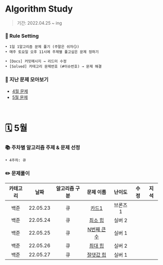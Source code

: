 # Algorithm Study
> 기간: 2022.04.25 ~ ing  

### 📌 Rule Setting
    • 1일 1알고리즘 문제 풀기 (주말은 쉬자😏)  
    • 매주 토요일 오후 11시에 주제별 풀고싶은 문제 정하기

```
• [Docs] 커밋메시지 → 리드미 수정
• [Solved] 카테고리 문제번호 (#이슈번호) → 문제 해결 
```

### 👀 지난 문제 모아보기
- [4월 문제](모아보기/4월문제.md)
- [5월 문제](모아보기/5월문제.md)

</br>

# 🗓 5월
### 📚 주차별 알고리즘 주제 & 문제 선정
    • 4주차: 큐


### ✏️ 문제풀이
| 카테고리 | 날짜 | 알고리즘 구분 | 문제 이름 | 난이도 | 수정 | 지석 |  
| :----------: | :----------: | :----------: | :----------: | :----------: | :----------: | :----------: | 
| 백준 | 22.05.23 | 큐 | [카드1](https://www.acmicpc.net/problem/2161) | 브론즈 1 |  |  |
| 백준 | 22.05.24 | 큐 | [최소 힙](https://www.acmicpc.net/problem/1927) | 실버 2 |  |  |
| 백준 | 22.05.25 | 큐 | [N번째 큰 수](https://www.acmicpc.net/problem/2075) | 실버 1 |  |  |
| 백준 | 22.05.26 | 큐 | [최대 힙](https://www.acmicpc.net/problem/11279) | 실버 2 |  |  |
| 백준 | 22.05.27 | 큐 | [절댓값 힙](https://www.acmicpc.net/problem/11286) | 실버 1 |  |  |

